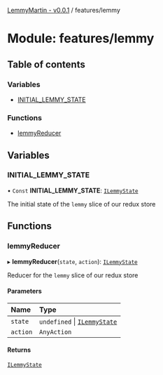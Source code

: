 [LemmyMartin - v0.0.1](../README.md) / features/lemmy

# Module: features/lemmy

## Table of contents

### Variables

- [INITIAL\_LEMMY\_STATE](features_lemmy.md#initial_lemmy_state)

### Functions

- [lemmyReducer](features_lemmy.md#lemmyreducer)

## Variables

### INITIAL\_LEMMY\_STATE

• `Const` **INITIAL\_LEMMY\_STATE**: [`ILemmyState`](../interfaces/features_lemmy_types.ILemmyState.md)

The initial state of the `lemmy` slice of our redux store

## Functions

### lemmyReducer

▸ **lemmyReducer**(`state`, `action`): [`ILemmyState`](../interfaces/features_lemmy_types.ILemmyState.md)

Reducer for the `lemmy` slice of our redux store

#### Parameters

| Name | Type |
| :------ | :------ |
| `state` | `undefined` \| [`ILemmyState`](../interfaces/features_lemmy_types.ILemmyState.md) |
| `action` | `AnyAction` |

#### Returns

[`ILemmyState`](../interfaces/features_lemmy_types.ILemmyState.md)
